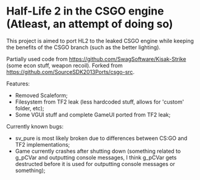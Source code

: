 # Half-Life 2 in the CSGO engine (Atleast, an attempt of doing so)

This project is aimed to port HL2 to the leaked CSGO engine while keeping the benefits of the CSGO branch (such as the better lighting).

Partially used code from https://github.com/SwagSoftware/Kisak-Strike (some econ stuff, weapon recoil).
Forked from https://github.com/SourceSDK2013Ports/csgo-src.

Features:
- Removed Scaleform;
- Filesystem from TF2 leak (less hardcoded stuff, allows for 'custom' folder, etc);
- Some VGUI stuff and complete GameUI ported from TF2 leak;

Currently known bugs:
- sv_pure is most likely broken due to differences between CS:GO and TF2 implementations;
- Game currently crashes after shutting down (something related to g_pCVar and outputting console messages,
  I think g_pCVar gets destructed before it is used for outputting console messages or something);
